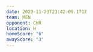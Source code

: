 ```yaml
---
date: 2023-11-23T23:42:09.171Z
team: MEN
opponent: CHR
location: H
homeScore: "6"
awayScore: "3"
---
```

